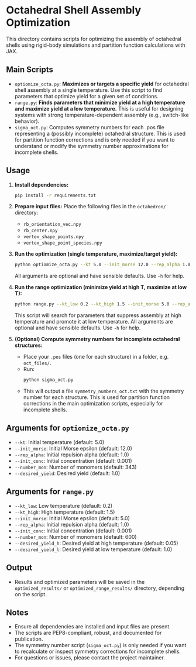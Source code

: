 # Octahedral Shell Assembly Optimization

This directory contains scripts for optimizing the assembly of octahedral shells using rigid-body simulations and partition function calculations with JAX.

## Main Scripts
- `optiomize_octa.py`: **Maximizes or targets a specific yield** for octahedral shell assembly at a single temperature. Use this script to find parameters that optimize yield for a given set of conditions.
- `range.py`: **Finds parameters that minimize yield at a high temperature and maximize yield at a low temperature.** This is useful for designing systems with strong temperature-dependent assembly (e.g., switch-like behavior).
- `sigma_oct.py`: Computes symmetry numbers for each .pos file representing a (possibly incomplete) octahedral structure. This is used for partition function corrections and is only needed if you want to understand or modify the symmetry number approximations for incomplete shells.

## Usage

1. **Install dependencies:**
   ```bash
   pip install -r requirements.txt
   ```

2. **Prepare input files:**
   Place the following files in the `octahedron/` directory:
   - `rb_orientation_vec.npy`
   - `rb_center.npy`
   - `vertex_shape_points.npy`
   - `vertex_shape_point_species.npy`

3. **Run the optimization (single temperature, maximize/target yield):**
   ```bash
   python optiomize_octa.py --kt 5.0 --init_morse 12.0 --rep_alpha 1.0 --init_conc 0.001 --number_mon 343 --desired_yield 1.0
   ```
   All arguments are optional and have sensible defaults. Use `-h` for help.

4. **Run the range optimization (minimize yield at high T, maximize at low T):**
   ```bash
   python range.py --kt_low 0.2 --kt_high 1.5 --init_morse 5.0 --rep_alpha 1.0 --init_conc 0.001 --number_mon 600 --desired_yield_h 0.05 --desired_yield_l 1.0
   ```
   This script will search for parameters that suppress assembly at high temperature and promote it at low temperature. All arguments are optional and have sensible defaults. Use `-h` for help.

5. **(Optional) Compute symmetry numbers for incomplete octahedral structures:**
   - Place your `.pos` files (one for each structure) in a folder, e.g. `oct_files/`.
   - Run:
     ```bash
     python sigma_oct.py
     ```
   - This will output a file `symmetry_numbers_oct.txt` with the symmetry number for each structure. This is used for partition function corrections in the main optimization scripts, especially for incomplete shells.

## Arguments for `optiomize_octa.py`
- `--kt`: Initial temperature (default: 5.0)
- `--init_morse`: Initial Morse epsilon (default: 12.0)
- `--rep_alpha`: Initial repulsion alpha (default: 1.0)
- `--init_conc`: Initial concentration (default: 0.001)
- `--number_mon`: Number of monomers (default: 343)
- `--desired_yield`: Desired yield (default: 1.0)

## Arguments for `range.py`
- `--kt_low`: Low temperature (default: 0.2)
- `--kt_high`: High temperature (default: 1.5)
- `--init_morse`: Initial Morse epsilon (default: 5.0)
- `--rep_alpha`: Initial repulsion alpha (default: 1.0)
- `--init_conc`: Initial concentration (default: 0.001)
- `--number_mon`: Number of monomers (default: 600)
- `--desired_yield_h`: Desired yield at high temperature (default: 0.05)
- `--desired_yield_l`: Desired yield at low temperature (default: 1.0)

## Output
- Results and optimized parameters will be saved in the `optimized_results/` or `optimized_range_results/` directory, depending on the script.

## Notes
- Ensure all dependencies are installed and input files are present.
- The scripts are PEP8-compliant, robust, and documented for publication.
- The symmetry number script (`sigma_oct.py`) is only needed if you want to recalculate or inspect symmetry corrections for incomplete shells.
- For questions or issues, please contact the project maintainer.
